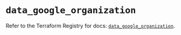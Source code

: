 # `data_google_organization`

Refer to the Terraform Registry for docs: [`data_google_organization`](https://registry.terraform.io/providers/hashicorp/google/5.38.0/docs/data-sources/organization).
